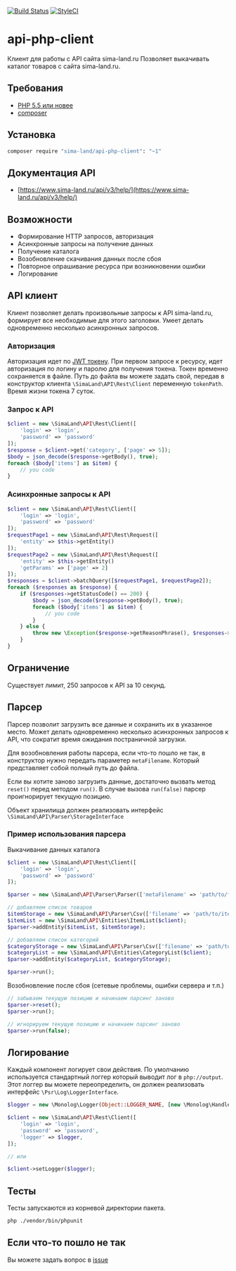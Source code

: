 [![Build Status](https://travis-ci.org/sima-land/api-php-client.svg?branch=master)](https://travis-ci.org/sima-land/api-php-client)
[![StyleCI](https://styleci.io/repos/65816741/shield)](https://styleci.io/repos/65816741)

# api-php-client

Клиент для работы с API сайта sima-land.ru Позволяет выкачивать каталог товаров с сайта sima-land.ru.

## Требования

* [PHP 5.5 или новее](http://www.php.net/)
* [composer](https://getcomposer.org/download/)

## Установка

```sh
composer require "sima-land/api-php-client": "~1"
```

## Документация API

* [https://www.sima-land.ru/api/v3/help/](https://www.sima-land.ru/api/v3/help/)

## Возможности
* Формирование HTTP запросов, авторизация
* Асинхронные запросы на получение данных
* Получение каталога
* Возобновление скачивания данных после сбоя
* Повторное опрашивание ресурса при возникновении ошибки
* Логирование

## API клиент

Клиент позволяет делать произвольные запросы к API sima-land.ru, формирует все необходимые для этого заголовки.
Умеет делать одновременно несколько асинхронных запросов.

### Авторизация

Авторизация идет по [JWT токену](https://tools.ietf.org/html/rfc7519).
При первом запросе к ресурсу, идет авторизация по логину и паролю для получения токена.
Токен временно сохраняется  в файле. Путь до файла вы можете задать свой, передав в конструктор клиента `\SimaLand\API\Rest\Client` переменную `tokenPath`.
Время жизни токена 7 суток.

### Запрос к API

```php
$client = new \SimaLand\API\Rest\Client([
    'login' => 'login',
    'password' => 'password'
]);
$response = $client->get('category', ['page' => 5]);
$body = json_decode($response->getBody(), true);
foreach ($body['items'] as $item) {
    // you code
}
```

### Асинхронные запросы к API

```php
$client = new \SimaLand\API\Rest\Client([
    'login' => 'login',
    'password' => 'password'
]);
$requestPage1 = new \SimaLand\API\Rest\Request([
    'entity' => $this->getEntity()
]);
$requestPage2 = new \SimaLand\API\Rest\Request([
    'entity' => $this->getEntity()
    'getParams' => ['page' => 2]
]);
$responses = $client->batchQuery([$requestPage1, $requestPage2]);
foreach ($responses as $response) {
    if ($responses->getStatusCode() == 200) {
        $body = json_decode($response->getBody(), true);
        foreach ($body['items'] as $item) {
            // you code
        }
    } else {
        throw new \Exception($response->getReasonPhrase(), $responses->getStatusCode());
    }
}
```

## Ограничение

Существует лимит, 250 запросов к API за 10 секунд.

## Парсер

Парсер позволит загрузить все данные и сохранить их в указанное место.
Может делать одновременно несколько асинхронных запросов к API, что сократит время ожидания постраничной загрузки.

Для возобновления работы парсера, если что-то пошло не так, в конструктор нужно передать параметер `metaFilename`. Который
представляет собой полный путь до файла.

Если вы хотите заново загрузить данные, достаточно вызвать метод `reset()` перед методом `run()`.
В случае вызова `run(false)` парсер проигнорирует текущую позицию.

Объект хранилища должен реализовать интерфейс `\SimaLand\API\Parser\StorageInterface`

### Пример использования парсера

Выкачивание данных каталога

```php
$client = new \SimaLand\API\Rest\Client([
    'login' => 'login',
    'password' => 'password'
]);

$parser = new \SimaLand\API\Parser\Parser(['metaFilename' => 'path/to/file']);

// добавляем список товаров
$itemStorage = new \SimaLand\API\Parser\Csv(['filename' => 'path/to/item.csv']);
$itemList = new \SimaLand\API\Entities\ItemList($client);
$parser->addEntity($itemList, $itemStorage);

// добавляем список категорий
$categoryStorage = new \SimaLand\API\Parser\Csv(['filename' => 'path/to/category.csv']);
$categoryList = new \SimaLand\API\Entities\CategoryList($client);
$parser->addEntity($categoryList, $categoryStorage);

$parser->run();
```

Возобновление после сбоя (сетевые проблемы, ошибки сервера и т.п.)

```php
// забываем текущую позицию и начинаем парсинг заново
$parser->reset();
$parser->run();

// игнорируем текущую позицию и начинаем парсинг заново
$parser->run(false);
```

## Логирование

Каждый компонент логирует свои действия.
По умолчанию используется стандартный логгер который выводит лог в `php://output`.
Этот логгер вы можете переопределить, он должен реализовать интерфейс `\Psr\Log\LoggerInterface`.

```php
$logger = new \Monolog\Logger(Object::LOGGER_NAME, [new \Monolog\Handler\NullHandler()]);

$client = new \SimaLand\API\Rest\Client([
    'login' => 'login',
    'password' => 'password',
    'logger' => $logger,
]);

// или

$client->setLogger($logger);
```

## Тесты

Тесты запускаются из корневой директории пакета.

```sh
php ./vendor/bin/phpunit
```

## Если что-то пошло не так
Вы можете задать вопрос в [issue](https://github.com/sima-land/api-php-client/issues)

